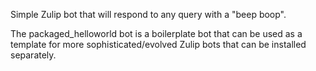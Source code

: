 Simple Zulip bot that will respond to any query with a "beep boop".

The packaged_helloworld bot is a boilerplate bot that can be used as a
template for more sophisticated/evolved Zulip bots that can be
installed separately.

